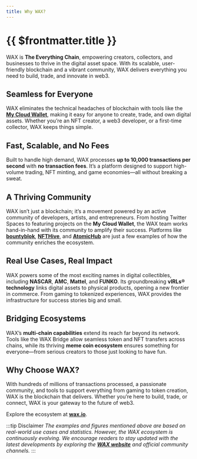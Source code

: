```yaml
---
title: Why WAX?
---
```


# {{ $frontmatter.title }}

WAX is **The Everything Chain**, empowering creators, collectors, and businesses to thrive in the digital asset space. With its scalable, user-friendly blockchain and a vibrant community, WAX delivers everything you need to build, trade, and innovate in web3.

## Seamless for Everyone

WAX eliminates the technical headaches of blockchain with tools like the **[My Cloud Wallet](https://www.mycloudwallet.com)**, making it easy for anyone to create, trade, and own digital assets. Whether you’re an NFT creator, a web3 developer, or a first-time collector, WAX keeps things simple.

## Fast, Scalable, and No Fees

Built to handle high demand, WAX processes **up to 10,000 transactions per second** with **no transaction fees**. It’s a platform designed to support high-volume trading, NFT minting, and game economies—all without breaking a sweat.

## A Thriving Community

WAX isn’t just a blockchain; it’s a movement powered by an active community of developers, artists, and entrepreneurs. From hosting Twitter Spaces to featuring projects on the **My Cloud Wallet**, the WAX team works hand-in-hand with its community to amplify their success. Platforms like **[bountyblok](https://bountyblok.io)**, **[NFTHive](https://nfthive.io)**, and **[AtomicHub](https://wax.atomichub.io)** are just a few examples of how the community enriches the ecosystem.

## Real Use Cases, Real Impact

WAX powers some of the most exciting names in digital collectibles, including **NASCAR**, **AMC**, **Mattel**, and **FUNKO**. Its groundbreaking **vIRLs® technology** links digital assets to physical products, opening a new frontier in commerce. From gaming to tokenized experiences, WAX provides the infrastructure for success stories big and small.

## Bridging Ecosystems

WAX’s **multi-chain capabilities** extend its reach far beyond its network. Tools like the WAX Bridge allow seamless token and NFT transfers across chains, while its thriving **meme coin ecosystem** ensures something for everyone—from serious creators to those just looking to have fun.

## Why Choose WAX?

With hundreds of millions of transactions processed, a passionate community, and tools to support everything from gaming to token creation, WAX is the blockchain that delivers. Whether you’re here to build, trade, or connect, WAX is your gateway to the future of web3.

Explore the ecosystem at **[wax.io](https://wax.io)**.

:::tip Disclaimer
_The examples and figures mentioned above are based on real-world use cases and statistics. However, the WAX ecosystem is continuously evolving. We encourage readers to stay updated with the latest developments by exploring the **[WAX website](https://wax.io)** and official community channels._
:::
